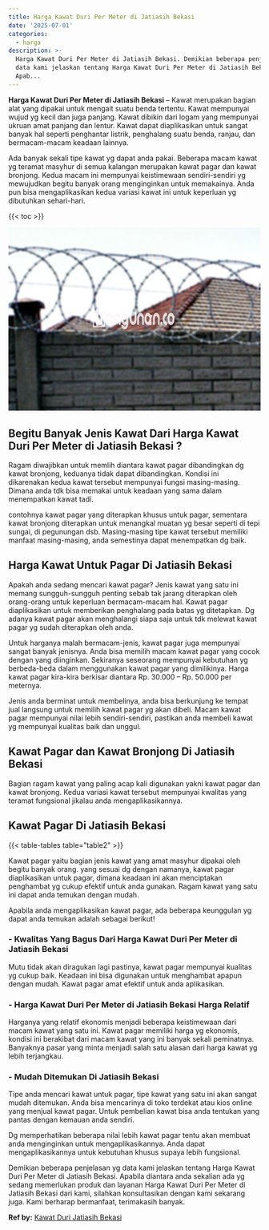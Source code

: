 ```yaml
---
title: Harga Kawat Duri Per Meter di Jatiasih Bekasi
date: '2025-07-01'
categories:
  - harga
description: >-
  Harga Kawat Duri Per Meter di Jatiasih Bekasi. Demikian beberapa penjelasan yg
  data kami jelaskan tentang Harga Kawat Duri Per Meter di Jatiasih Bekasi.
  Apab...
---
```


**Harga Kawat Duri Per Meter di Jatiasih Bekasi** – Kawat merupakan bagian alat yang dipakai untuk mengait suatu benda tertentu. Kawat mempunyai wujud yg kecil dan juga panjang. Kawat dibikin dari logam yang mempunyai ukruan amat panjang dan lentur. Kawat dapat diaplikasikan untuk sangat banyak hal seperti penghantar listrik, penghalang suatu benda, ranjau, dan bermacam-macam keadaan lainnya.

Ada banyak sekali tipe kawat yg dapat anda pakai. Beberapa macam kawat yg teramat masyhur di semua kalangan merupakan kawat pagar dan kawat bronjong. Kedua macam ini mempunyai keistimewaan sendiri-sendiri yg mewujudkan begitu banyak orang menginginkan untuk memakainya. Anda pun bisa mengaplikasikan kedua variasi kawat ini untuk keperluan yg dibutuhkan sehari-hari.

{{< toc >}}

![Harga Kawat Duri Per Meter di Jatiasih Bekasi](/images/jual-kawat-murah14.png)

## Begitu Banyak Jenis Kawat Dari Harga Kawat Duri Per Meter di Jatiasih Bekasi ?

Ragam diwajibkan untuk memlih diantara kawat pagar dibandingkan dg kawat bronjong, keduanya tidak dapat dibandingkan. Kondisi ini dikarenakan kedua kawat tersebut mempunyai fungsi masing-masing. Dimana anda tdk bisa memakai untuk keadaan yang sama dalam menempatkan kawat tadi.

contohnya kawat pagar yang diterapkan khusus untuk pagar, sementara kawat bronjong diterapkan untuk menangkal muatan yg besar seperti di tepi sungai, di pegunungan dsb. Masing-masing tipe kawat tersebut memiliki manfaat masing-masing, anda semestinya dapat menempatkan dg baik.

## Harga Kawat Untuk Pagar Di Jatiasih Bekasi

Apakah anda sedang mencari kawat pagar? Jenis kawat yang satu ini memang sungguh-sungguh penting sebab tak jarang diterapkan oleh orang-orang untuk keperluan bermacam-macam hal. Kawat pagar diaplikasikan untuk memberikan penghalang pada batas yg ditetapkan. Dg adanya kawat pagar akan menghalangi siapa saja untuk tdk melewat kawat pagar yg sudah diterapkan oleh anda.

Untuk harganya malah bermacam-jenis, kawat pagar juga mempunyai sangat banyak jenisnya. Anda bisa memilih macam kawat pagar yang cocok dengan yang diinginkan. Sekiranya seseorang mempunyai kebutuhan yg berbeda-beda dalam menggunakan kawat pagar yang dimilikinya. Harga kawat pagar kira-kira berkisar diantara Rp. 30.000 – Rp. 50.000 per meternya.

Jenis anda berminat untuk membelinya, anda bisa berkunjung ke tempat jual langsung untuk memilih kawat pagar yg akan dibeli. Macam kawat pagar mempunyai nilai lebih sendiri-sendiri, pastikan anda membeli kawat yg mempunyai kualitas baik dan unggul.

## Kawat Pagar dan Kawat Bronjong Di Jatiasih Bekasi

Bagian ragam kawat yang paling acap kali digunakan yakni kawat pagar dan kawat bronjong. Kedua variasi kawat tersebut mempunyai kwalitas yang teramat fungsional jikalau anda mengaplikasikannya.

## Kawat Pagar Di Jatiasih Bekasi

{{< table-tables table="table2" >}}

Kawat pagar yaitu bagian jenis kawat yang amat masyhur dipakai oleh begitu banyak orang. yang sesuai dg dengan namanya, kawat pagar diaplikasikan untuk pagar, dimana keadaan ini akan menciptakan penghambat yg cukup efektif untuk anda gunakan. Ragam kawat yang satu ini dapat anda temukan dengan mudah.

Apabila anda mengaplikasikan kawat pagar, ada beberapa keunggulan yg dapat anda temukan adalah sebagai berikut!

### \- Kwalitas Yang Bagus Dari Harga Kawat Duri Per Meter di Jatiasih Bekasi

Mutu tidak akan diragukan lagi pastinya, kawat pagar mempunyai kualitas yg cukup baik. Keadaan ini bisa digunakan untuk menghambat apapun dengan mudah. Kawat pagar amat efektif untuk anda aplikasikan.

### \- Harga Kawat Duri Per Meter di Jatiasih Bekasi Harga Relatif

Harganya yang relatif ekonomis menjadi beberapa keistimewaan dari macam kawat yang satu ini. Kawat pagar memiliki harga yg ekonomis, kondisi ini berakibat dari macam kawat yang ini banyak sekali peminatnya. Banyaknya pasar yang minta menjadi salah satu alasan dari harga kawat yg lebih terjangkau.

### \- Mudah Ditemukan Di Jatiasih Bekasi

Tipe anda mencari kawat untuk pagar, tipe kawat yang satu ini akan sangat mudah ditemukan. Anda bisa mencarinya di toko terdekat atau kios online yang menjual kawat pagar. Untuk pembelian kawat bisa anda tentukan yang pantas dengan kemauan anda sendiri.

Dg memperhatikan beberapa nilai lebih kawat pagar tentu akan membuat anda menginginkan untuk mengaplikasikannya. Anda dapat mengaplikasikannya untuk kebutuhan khusus supaya lebih fungsional.

Demikian beberapa penjelasan yg data kami jelaskan tentang Harga Kawat Duri Per Meter di Jatiasih Bekasi. Apabila diantara anda sekalian ada yg sedang memerlukan produk dan layanan Harga Kawat Duri Per Meter di Jatiasih Bekasi dari kami, silahkan konsultasikan dengan kami sekarang juga. Kami berharap bermanfaat, terimakasih banyak.

**Ref by:** [Kawat Duri Jatiasih Bekasi](https://id.wikipedia.org/wiki/Kawat)
